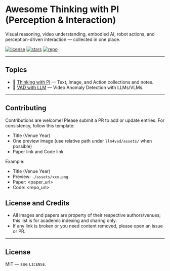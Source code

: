 # Awesome Thinking with PI (Perception & Interaction)

Visual reasoning, video understanding, embodied AI, robot actions, and perception-driven interaction — collected in one place.

[![license](https://img.shields.io/github/license/2-mo/Awesome-Thinking-with-PI?color=blueviolet)](LICENSE)
[![stars](https://img.shields.io/github/stars/2-mo/Awesome-Thinking-with-PI?style=social)](https://github.com/2-mo/Awesome-Thinking-with-PI/stargazers)
[![repo](https://img.shields.io/badge/GitHub-2--mo%2FAwesome--Thinking--with--PI-black?logo=github)](https://github.com/2-mo/Awesome-Thinking-with-PI)

---

## Topics

- 🧠 [Thinking with PI](think2reason/README.md) — Text, Image, and Action collections and notes.
- 🎥 [VAD with LLM](llm4vad/README.md) — Video Anomaly Detection with LLMs/VLMs.

---

## Contributing

Contributions are welcome! Please submit a PR to add or update entries. For consistency, follow this template:

- Title (Venue Year)
- One preview image (use relative path under `llm4vad/assets/` when possible)
- Paper link and Code link

Example:

- Title (Venue Year)
- Preview: `./assets/xxx.png`
- Paper: <paper_url>
- Code: <repo_url>

## License and Credits

- All images and papers are property of their respective authors/venues; this list is for academic indexing and sharing only.
- If any link is broken or you need content removed, please open an issue or PR.
---

## License

MIT — see `LICENSE`.

